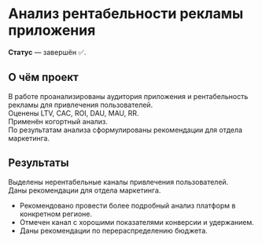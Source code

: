 # Анализ рентабельности рекламы приложения
**Статус** — завершён ✅.

## О чём проект  
В работе проанализированы аудитория приложения и рентабельность рекламы для привлечения пользователей.  
Оценены LTV, CAC, ROI, DAU, MAU, RR.  
Применён когортный анализ.  
По результатам анализа сформулированы рекомендации для отдела маркетинга.  
## Результаты  
Выделены нерентабельные каналы привлечения пользователей.  
Даны рекомендации для отдела маркетинга.  
- Рекомендовано провести более подробный анализ платформ в конкретном регионе.
- Отмечен канал с хорошими показателями конверсии и удержанием.
- Даны рекомендации по перераспределению бюджета.
